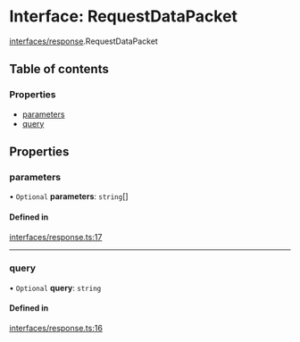 # Interface: RequestDataPacket

[interfaces/response](../modules/interfaces_response.md).RequestDataPacket

## Table of contents

### Properties

- [parameters](interfaces_response.RequestDataPacket.md#parameters)
- [query](interfaces_response.RequestDataPacket.md#query)

## Properties

### parameters

• `Optional` **parameters**: `string`[]

#### Defined in

[interfaces/response.ts:17](https://github.com/butter-robotics/Butter.MAS.JavascriptAPI/blob/86ab50c/butter/mas/interfaces/response.ts#L17)

___

### query

• `Optional` **query**: `string`

#### Defined in

[interfaces/response.ts:16](https://github.com/butter-robotics/Butter.MAS.JavascriptAPI/blob/86ab50c/butter/mas/interfaces/response.ts#L16)
